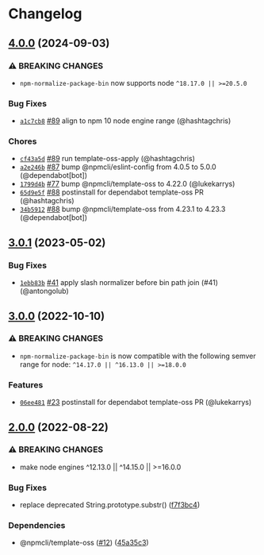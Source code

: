 # Changelog

## [4.0.0](https://github.com/npm/npm-normalize-package-bin/compare/v3.0.1...v4.0.0) (2024-09-03)
### ⚠️ BREAKING CHANGES
* `npm-normalize-package-bin` now supports node `^18.17.0 || >=20.5.0`
### Bug Fixes
* [`a1c7cb8`](https://github.com/npm/npm-normalize-package-bin/commit/a1c7cb8015043ab527f1557197d017251141d63d) [#89](https://github.com/npm/npm-normalize-package-bin/pull/89) align to npm 10 node engine range (@hashtagchris)
### Chores
* [`cf43a5d`](https://github.com/npm/npm-normalize-package-bin/commit/cf43a5d29f2f10f1a8f19b1e08c8dd3e0dfb23a6) [#89](https://github.com/npm/npm-normalize-package-bin/pull/89) run template-oss-apply (@hashtagchris)
* [`a2e246b`](https://github.com/npm/npm-normalize-package-bin/commit/a2e246b5a62c8ad99d88997b30678062b7c20bd2) [#87](https://github.com/npm/npm-normalize-package-bin/pull/87) bump @npmcli/eslint-config from 4.0.5 to 5.0.0 (@dependabot[bot])
* [`1799d4b`](https://github.com/npm/npm-normalize-package-bin/commit/1799d4b2acdc59df8c26ce5faee339694dcc59df) [#77](https://github.com/npm/npm-normalize-package-bin/pull/77) bump @npmcli/template-oss to 4.22.0 (@lukekarrys)
* [`65d9e5f`](https://github.com/npm/npm-normalize-package-bin/commit/65d9e5f27483bb15c2932dd5dbcc2345db257cf5) [#88](https://github.com/npm/npm-normalize-package-bin/pull/88) postinstall for dependabot template-oss PR (@hashtagchris)
* [`34b5912`](https://github.com/npm/npm-normalize-package-bin/commit/34b5912d7ffc40bd2d35bce3f529b272a65af820) [#88](https://github.com/npm/npm-normalize-package-bin/pull/88) bump @npmcli/template-oss from 4.23.1 to 4.23.3 (@dependabot[bot])

## [3.0.1](https://github.com/npm/npm-normalize-package-bin/compare/v3.0.0...v3.0.1) (2023-05-02)

### Bug Fixes

* [`1ebb83b`](https://github.com/npm/npm-normalize-package-bin/commit/1ebb83b091ccfd7d7f9ec8432d627ef57265f553) [#41](https://github.com/npm/npm-normalize-package-bin/pull/41) apply slash normalizer before bin path join (#41) (@antongolub)

## [3.0.0](https://github.com/npm/npm-normalize-package-bin/compare/v2.0.0...v3.0.0) (2022-10-10)

### ⚠️ BREAKING CHANGES

* `npm-normalize-package-bin` is now compatible with the following semver range for node: `^14.17.0 || ^16.13.0 || >=18.0.0`

### Features

* [`06ee481`](https://github.com/npm/npm-normalize-package-bin/commit/06ee48159e7938c76927a3b649dfae8178af386f) [#23](https://github.com/npm/npm-normalize-package-bin/pull/23) postinstall for dependabot template-oss PR (@lukekarrys)

## [2.0.0](https://github.com/npm/npm-normalize-package-bin/compare/v1.0.1...v2.0.0) (2022-08-22)


### ⚠ BREAKING CHANGES

* make node engines ^12.13.0 || ^14.15.0 || >=16.0.0

### Bug Fixes

* replace deprecated String.prototype.substr() ([f7f3bc4](https://github.com/npm/npm-normalize-package-bin/commit/f7f3bc441299c755b25ebbd08e919c2da86f314e))


### Dependencies

* @npmcli/template-oss ([#12](https://github.com/npm/npm-normalize-package-bin/issues/12)) ([45a35c3](https://github.com/npm/npm-normalize-package-bin/commit/45a35c3d3ce0fb75247a4411a9ad03cac694bae4))
